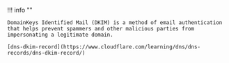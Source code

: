 !!! info ""

    DomainKeys Identified Mail (DKIM) is a method of email authentication that helps prevent spammers and other malicious parties from impersonating a legitimate domain.

    [dns-dkim-record](https://www.cloudflare.com/learning/dns/dns-records/dns-dkim-record/)
